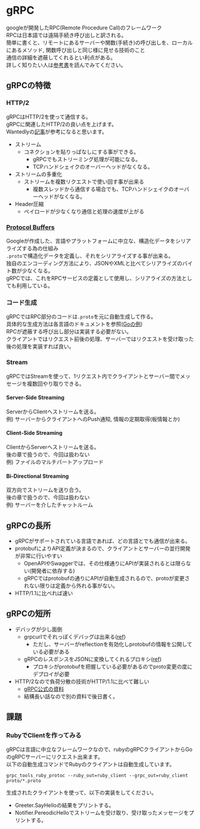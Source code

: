 # gRPC
googleが開発したRPC(Remote Procedure Call)のフレームワーク  
RPCは日本語では遠隔手続き呼び出しと訳される。  
簡単に書くと、リモートにあるサーバーや関数(手続き)の呼び出しを、ローカルにあるメソッド, 関数呼び出しと同じ様に見せる技術のこと  
通信の詳細を遮蔽してくれるとい利点がある。  
詳しく知りたい人は[参考書](https://www.oreilly.co.jp/books/9784873118703/)を読んでみてください。  

## gRPCの特徴
### HTTP/2
gRPCはHTTP/2を使って通信する。  
gRPCに関連したHTTP/2の良い点を上げます。  
Wantedlyの[記事](https://www.wantedly.com/companies/wantedly/post_articles/220495)が参考になると思います。  
- ストリーム
  - コネクションを貼りっぱなしにする事ができる。
    - gRPCでもストリーミング処理が可能になる。
    - TCPハンドシェイクのオーバーヘッドがなくなる。
- ストリームの多重化
  - ストリームを複数リクエストで使い回す事が出来る
    - 複数スレッドから通信する場合でも、TCPハンドシェイクのオーバーヘッドがなくなる。
- Header圧縮
  - ペイロードが少なくなり通信と処理の速度が上がる

### [Protocol Buffers](https://developers.google.com/protocol-buffers)
Googleが作成した、言語やプラットフォームに中立な、構造化データをシリアライズする為の仕組み  
`.proto`で構造化データを定義し、それをシリアライズする事が出来る。  
独自のエンコーディング方法により、JSONやXMLと比べてシリアライズのバイト数が少なくなる。  
gRPCでは、これをRPCサービスの定義として使用し、シリアライズの方法としても利用している。  

### コード生成
gRPCではRPC部分のコードは`.proto`を元に自動生成して作る。  
具体的な生成方法は各言語のドキュメントを参照([Goの例](https://grpc.io/docs/tutorials/basic/go/))  
RPCが遮蔽する呼び出し部分は実装する必要がない。  
クライアントではリクエスト前後の処理、サーバーではリクエストを受け取った後の処理を実装すれば良い。  
### Stream
gRPCではStreamを使って、1リクエスト内でクライアントとサーバー間でメッセージを複数回やり取りできる。  
#### Server-Side Streaming
ServerからClientへストリームを送る。  
例) サーバーからクライアントへのPush通知, 情報の定期取得(板情報とか)  
#### Client-Side Streaming
ClientからServerへストリームを送る。  
後の章で扱うので、今回は扱わない  
例) ファイルのマルチパートアップロード  
#### Bi-Directional Streaming
双方向でストリームを送り合う。  
後の章で扱うので、今回は扱わない  
例) サーバーを介したチャットルーム  

## gRPCの長所
- gRPCがサポートされている言語であれば、どの言語とでも通信が出来る。
- protobufによりAPI定義が決まるので、クライアントとサーバーの並行開発が非常に行いやすい
  - OpenAPIやSwaggerでは、その仕様通りにAPIが実装されるとは限らない(開発者に依存する)
  - gRPCではprotobufの通りにAPIが自動生成されるので、protoが変更されない限りは定義から外れる事がない。
- HTTP/1.1に比べれば速い
## gRPCの短所
- デバッグが少し面倒
  - grpcurlでそれっぽくデバッグは出来る([ref](https://github.com/fullstorydev/grpcurl))
    - ただし、サーバーがreflectionを有効化しprotobufの情報を公開している必要がある  
  - gRPCのレスポンスをJSONに変換してくれるプロキシ([ref](https://github.com/grpc-ecosystem/grpc-gateway))
    - プロキシがprotobufを把握している必要があるのでproto変更の度にデプロイが必要
- HTTP/2なので負荷分散の技術がHTTP/1.1に比べて難しい
  - [gRPC公式の資料](https://grpc.io/blog/grpc-load-balancing/)
  - 結構長い話なので別の資料で後日書く。
## 課題
### RubyでClientを作ってみる
gRPCは言語に中立なフレームワークなので、rubyのgRPCクライアントからGoのgRPCサーバーにリクエスト出来ます。  
以下の自動生成コマンドでRubyのクライアントは自動生成しています。  

```
grpc_tools_ruby_protoc --ruby_out=ruby_client --grpc_out=ruby_client proto/*.proto
```
生成されたクライアントを使って、以下の実装をしてください。  
- Greeter.SayHelloの結果をプリントする。
- Notifier.PereodicHelloでストリームを受け取り、受け取ったメッセージをプリントする。
